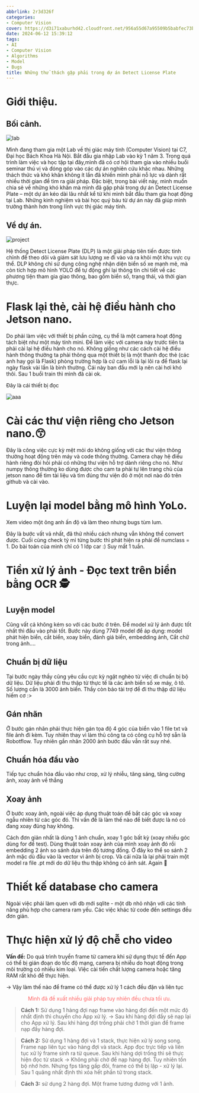 ```yaml
---
abbrlink: 2r3d326f
categories:
- Computer Vision
cover: https://d3i71xaburhd42.cloudfront.net/956a55d67a95509b5babfec73b0329cf936fd261/2-Figure1-1.png
date: 2024-06-12 15:39:12
tags:
- AI
- Computer Vision
- Algorithms
- Model
- Bugs
title: Những thử thách gặp phải trong dự án Detect License Plate
---
```



# Giới thiệu.

## Bối cảnh.

![lab](https://www.tugraz.at/fileadmin/_processed_/6/1/csm_CDL_Computer_Vision_Banner_by_Lunghammer_tugraz_f8529fe874.jpg)

Mình đang tham gia một Lab về thị giác máy tính (Computer Vision) tại C7, Đại học Bách Khoa Hà Nội. Bắt đầu gia nhập Lab vào kỳ 1 năm 3. Trong quá trình làm việc và học tập tại đây,mình đã có cơ hội tham gia vào nhiều buổi seminar thú vị và đóng góp vào các dự án nghiên cứu khác nhau. Những thách thức và khó khăn không ít lần đã khiến mình phải nỗ lực và dành rất nhiều thời gian để tìm ra giải pháp. Đặc biệt, trong bài viết này, mình muốn chia sẻ về những khó khăn mà mình đã gặp phải trong dự án Detect License Plate – một dự án kéo dài lâu nhất kể từ khi mình bắt đầu tham gia hoạt động tại Lab. Những kinh nghiệm và bài học quý báu từ dự án này đã giúp mình trưởng thành hơn trong lĩnh vực thị giác máy tính.

## Về dự án. 
![project](https://arsa.technology/wp-content/uploads/2022/09/2.-automatic-license-plate-recognition-system.png)


Hệ thống Detect License Plate (DLP) là một giải pháp tiên tiến được tinh chỉnh để theo dõi và giám sát lưu lượng xe đi vào và ra khỏi một khu vực cụ thể. DLP không chỉ sử dụng công nghệ nhận diện biển số xe mạnh mẽ, mà còn tích hợp mô hình YOLO để tự động ghi lại thông tin chi tiết về các phương tiện tham gia giao thông, bao gồm biển số, trạng thái, và thời gian thực.

# Flask lại thẻ, cài hệ điều hành cho Jetson nano.

Do phải làm việc với thiết bị phần cứng, cụ thể là một camera hoạt động tách biệt như một máy tính mini. Để làm việc với camera này trước tiên ta phải cài lại hệ điều hành cho nó. Không giống như các cách cài hệ điều hành thông thường ta phải thông qua một thiết bị là một thanh đọc thẻ (các anh hay gọi là Flask) phòng trường hợp là cứ cam lỗi là lại lôi ra để flask lại ngày flask vài lần là bình thường. Cái này ban đầu mới lạ nên cài hơi khó thôi. Sau 1 buổi train thì mình đã cài ok.

Đây là cái thiết bị đọc

![aaa](https://phukienpc.vn/wp-content/uploads/2020/03/dau-doc-the-card-reader-all-in-one-ssk-scrm025-phukienpc-vn-2.jpg)

# Cài các thư viện riêng cho Jetson nano.😙

Đây là công việc cực kỳ mệt mỏi do không giống với các thư viện thông thường hoạt động trên máy và code thông thường. Camera chạy hệ điều hành riêng đòi hỏi phải có những thư viện hỗ trợ dành riêng cho nó. Như numpy thông thường ko dùng được cho cam ta phải tự lên trang chủ của jetson nano để tìm tài liệu và tìm đúng thư viện đó ở một nơi nào đó trên github và cài vào.

# Luyện lại model bằng mô hình YoLo. 

Xem video một ông anh ấn độ và làm theo nhưng bugs tùm lum.

Đây là bước vất vả nhất, đã thử nhiều cách nhưng vẫn không thể convert được. Cuối cùng check tỷ mỉ từng bước thì phát hiện ra phải để numclass = 1. Do bài toán của mình chỉ có 1 lớp car :) Suy mất 1 tuần.

# Tiền xử lý ảnh - Đọc text trên biển bằng OCR 🕵️

## Luyện model
Cũng vất cả không kém so với các bước ở trên. Để model xử lý ảnh được tốt nhất thì đầu vào phải tốt. Bước này dùng 7749 model để áp dụng: model phát hiện biển, cắt biển, xoay biển, đánh giá biển, embedding ảnh, Cắt chữ trong ảnh....

## Chuẩn bị dữ liệu

Tại bước ngày thầy cũng yêu cầu cực kỳ ngặt nghèo từ việc đi chuẩn bị bộ dữ liệu. Dữ liệu phải đi thu thập từ thực tế là các ảnh biển số xe máy, ô tô. Số lượng cần là 3000 ảnh biển. Thầy còn bảo tài trợ để đi thu thập dữ liệu hiếm cơ :>

## Gán nhãn
Ở bước gán nhãn phải thực hiện gán tọa độ 4 góc của biển vào 1 file txt và file ảnh đi kèm. Tuy nhiên thay vì làm thủ công ta có công cụ hỗ trợ sẵn là Robotflow. Tuy nhiên gắn nhãn 2000 ảnh bước đầu vẫn rất suy nhé.

## Chuẩn hóa đầu vào
Tiếp tục chuẩn hóa đầu vào như crop, xử lý nhiễu, tăng sáng, tăng cường ảnh, xoay ảnh về thẳng

## Xoay ảnh

Ở bước xoay ảnh, ngoài việc áp dụng thuật toán để bắt các góc và xoay ngẫu nhiên từ các góc đó. Thì vấn đề là làm thế nào để biết được là nó có đang xoay đúng hay không.

Cách đơn giản nhất là dùng 1 ảnh chuẩn, xoay 1 góc bất kỳ (xoay nhiều góc dùng for để test). Dùng thuật toán xoay ảnh của mình xoay ảnh đó rồi embedding 2 ảnh so sánh dựa trên độ tương đồng. Ở đây ko thể so sánh 2 ảnh mặc dù đầu vào là vector vì ảnh bị crop. Và cái nữa là lại phải train một model ra file .pt mới do dữ liệu thu thập không có ảnh sát. Again 🙂




# Thiết kế database cho camera

Ngoài việc phải làm quen với db mới sqlite - một db nhỏ nhặn với các tính năng phù hợp cho camera ram yếu. Các việc khác từ code đến settings đều đơn giản. 


# Thực hiện xử lý độ chễ cho video

**Vấn đề:** Do quá trình truyền frame từ camera khi sử dụng thực tế đến App có thể bị
gián đoạn do tốc độ mạng, camera bị nhiễu do hoạt động trong môi trường có nhiều
kim loại. Việc cài tiến chất lượng camera hoặc tăng RAM rất khó để thực hiện.

→ Vậy làm thế nào để frame có thể được xử lý 1 cách đều đặn và liên tục


<div align="center">
  <font color='#FF6666'> Mình đã đề xuất nhiều giải pháp tuy nhiên đều chưa tối ưu.</font>
</div>

>**Cách 1:** Sử dụng 1 hàng đợi nạp frame vào hàng đợi đến một mức độ nhất định thì
chuyển cho App xử lý.
>→ Sau khi hàng đợi đầy sẽ nạp lại cho App xử lý. Sau khi hàng đợi trống phải chờ 1
thời gian để frame nạp đầy hàng đợi.

>**Cách 2:** Sử dụng 1 hàng đợi và 1 stack, thực hiện xử lý song song. Frame nạp liên tục
vào hàng đợi và stack. App đọc trực tiếp và liên tục xử lý frame sinh ra từ queue. Sau
khi hàng dợi trống thì sẽ thực hiện đọc từ stack
>→ Không phải chờ để nạp hàng đợi. Tuy nhiên tốn bộ nhớ hơn. Nhưng fps tăng gấp
đôi, frame có thể bị lặp - xử lý lại. Sau 1 quãng nhất định thì xóa hết phần tử trong
stack.


> **Cách 3:** sử dụng 2 hàng đợi.
>Một frame tương đương với 1 ảnh.



